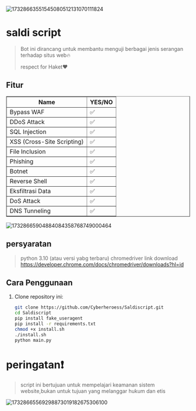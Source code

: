 ![17328663551545080512131070111824](https://github.com/user-attachments/assets/1e4c1887-9d98-485e-ac0e-5d6edc5ee8ad)

# saldi script
> Bot ini dirancang untuk membantu menguji berbagai jenis serangan terhadap situs web🔥
>
> respect for Haket❤️
## Fitur
<table border="1" cellpadding="5" cellspacing="0">
  <tr>
    <th>Name</th>
    <th>YES/NO</th>
  </tr>
  <tr>
    <td>Bypass WAF</td>
    <td>✅</td>
  </tr>
  <tr>
    <td>DDoS Attack</td>
    <td>✅</td>
  </tr>
  <tr>
    <td>SQL Injection</td>
    <td>✅</td>
  </tr>
  <tr>
    <td>XSS (Cross-Site Scripting)</td>
    <td>✅</td>
  </tr>
  <tr>
    <td>File Inclusion</td>
    <td>✅</td>
  </tr>
  <tr>
    <td>Phishing</td>
    <td>✅</td>
  </tr>
  <tr>
    <td>Botnet</td>
    <td>✅</td>
  </tr>
  <tr>
    <td>Reverse Shell</td>
    <td>✅</td>
  </tr>
  <tr>
    <td>Eksfiltrasi Data</td>
    <td>✅</td>
  </tr>
  <tr>
    <td>DoS Attack</td>
    <td>✅</td>
  </tr>
  <tr>
    <td>DNS Tunneling</td>
    <td>✅</td>
  </tr>
</table>

![17328665904884084358768749000464](https://github.com/user-attachments/assets/b953cf61-eb09-4091-b4ce-8076426b8fca)


## persyaratan 
> python 3.10 (atau versi yabg terbaru)
> chromedriver
> link download https://developer.chrome.com/docs/chromedriver/downloads?hl=id

## Cara Penggunaan

1. Clone repository ini:
   ```bash
   git clone https://github.com/Cyberheroess/Saldiscript.git
   cd Saldiscript
   pip install fake_useragent
   pip install -r requirements.txt
   chmod +x install.sh
   ./install.sh
   python main.py
   ```
# peringatan❗
> script ini bertujuan untuk mempelajari keamanan sistem website,bukan untuk tujuan yang melanggar hukum dan etis

![17328665569298873019182675306100](https://github.com/user-attachments/assets/b27464a9-bb03-4889-8cd6-6ef001dc3f0a)
